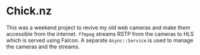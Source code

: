 # Chick.nz

This was a weekend project to revive my old web cameras and make them accessible from the internet. `ffmpeg` streams RSTP from the cameras to HLS which is served using Falcon. A separate `Async::Service` is used to manage the cameras and the streams.
